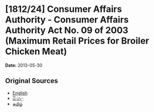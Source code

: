 # [1812/24] Consumer Affairs Authority - Consumer Affairs Authority Act No. 09 of 2003 (Maximum Retail Prices for Broiler Chicken Meat)

**Date:** 2013-05-30

## Original Sources

- [English](https://documents.gov.lk/view/extra-gazettes/2013/5/1812-24_E.pdf)
- [සිංහල](https://documents.gov.lk/view/extra-gazettes/2013/5/1812-24_S.pdf)
- [தமிழ்](https://documents.gov.lk/view/extra-gazettes/2013/5/1812-24_T.pdf)
